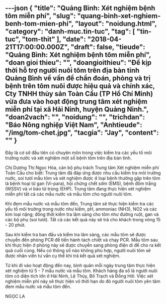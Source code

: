 ---json
{
    "title": "Quảng Bình: Xét nghiệm bệnh tôm miễn phí",
    "slug": "quang-binh-xet-nghiem-benh-tom-mien-phi",
    "layout": "noidung.html",
    "category": "danh-muc.tin-tuc",
    "tag": [
        "tin-tuc",
        "tom-thit"
    ],
    "date": "2018-04-21T17:00:00.000Z",
    "draft": false,
    "tieude": "Quảng Bình: Xét nghiệm bệnh tôm miễn phí",
    "doan gioi thieu": "",
    "doangioithieu": "Để kịp thời hỗ trợ người nuôi tôm trên địa bàn tỉnh Quảng Bình về vấn đề chẩn đoán, phòng và trị bệnh trên tôm nuôi được hiệu quả và chính xác, Cty TNHH thủy sản Toàn Cầu (TP Hồ Chí Minh) vừa đưa vào hoạt động trung tâm xét nghiệm miễn phí tại xã Hải Ninh, huyện Quảng Ninh.",
    "doan2vach": "",
    "noidung": "",
    "trichdan": "Báo Nông nghiệp Việt Nam",
    "Anhtieude": "/img/tom-chet.jpg",
    "tacgia": "Jay",
    "__content__": ""
}
---
<p><span style="font-size:14px">Đ&acirc;y l&agrave; cơ sở đầu ti&ecirc;n c&oacute; chuy&ecirc;n m&ocirc;n trong việc kiểm tra c&aacute;c yếu tố m&ocirc;i trường nước v&agrave; x&eacute;t nghiệm một số bệnh t&ocirc;m tr&ecirc;n địa b&agrave;n tỉnh.</span></p>

<p><span style="font-size:14px">Chị Dương Thị Ngọc H&ograve;a, c&aacute;n bộ phụ tr&aacute;ch Trung t&acirc;m X&eacute;t nghiệm miễn ph&iacute; To&agrave;n Cầu cho biết: Trung t&acirc;m đ&atilde; đ&aacute;p ứng được nhu cầu kiểm tra m&ocirc;i trường nước, soi tươi mẫu t&ocirc;m v&agrave; x&eacute;t nghiệm được 4 loại bệnh thường gặp tr&ecirc;n t&ocirc;m l&agrave; bệnh hoại tử gan (Vi-para), hội chứng chết sớm (EMS), bệnh đốm trắng (WSSV) v&agrave; vi b&agrave;o tử tr&ugrave;ng (EHP). Trung t&acirc;m đang thực hiện x&eacute;t nghiệm miễn ph&iacute; tất cả c&aacute;c mẫu nước v&agrave; mẫu t&ocirc;m cho người nu&ocirc;i t&ocirc;m.</span></p>

<p><span style="font-size:14px">Khi đem mẫu nước v&agrave; mẫu t&ocirc;m đến, Trung t&acirc;m sẽ thực hiện kiểm tra c&aacute;c yếu tố m&ocirc;i trường trong nước như kiềm, pH, ammoniac (NH3), NO2&nbsp;v&agrave; c&aacute;c kim loại nặng; đồng thời kiểm tra l&acirc;m s&agrave;ng cho t&ocirc;m như đường ruột, gan v&agrave; c&aacute;c bộ phụ (soi tươi). Tất cả c&aacute;c kết quả n&agrave;y sẽ trả cho kh&aacute;ch trong v&ograve;ng 15 - 20 ph&uacute;t.</span></p>

<p><span style="font-size:14px">Sau khi kiểm tra ban đầu v&agrave; kiểm tra l&acirc;m s&agrave;ng, c&aacute;c mẫu t&ocirc;m sẽ được chuyển đến ph&ograve;ng PCR để tiến h&agrave;nh t&aacute;ch chiết v&agrave; chạy PCR. Mẫu t&ocirc;m sau khi thực hiện ở ph&ograve;ng n&agrave;y sẽ được chuyển sang ph&ograve;ng điện di để cho ra kết quả cuối c&ugrave;ng. Nếu c&oacute; th&ocirc;ng số n&agrave;o kh&ocirc;ng ph&ugrave; hợp, người nu&ocirc;i t&ocirc;m sẽ được nh&acirc;n vi&ecirc;n tư vấn cụ thể khi trả kết quả x&eacute;t nghiệm.</span></p>

<p><span style="font-size:14px">Từ khi đi v&agrave;o hoạt động đến nay, b&igrave;nh qu&acirc;n mỗi ng&agrave;y trung t&acirc;m thực hiện x&eacute;t nghiệm từ 5 - 7 mẫu nước v&agrave; mẫu t&ocirc;m. Kh&aacute;ch h&agrave;ng đa số l&agrave; người nu&ocirc;i t&ocirc;m c&oacute; diện t&iacute;ch lớn ở Hải Ninh, Lệ Thủy, Bố Trạch v&agrave; Đồng Hới. Việc x&eacute;t nghiệm miễn ph&iacute; n&agrave;y sẽ thực hiện v&ocirc; thời hạn do đ&oacute; người nu&ocirc;i t&ocirc;m y&ecirc;n t&acirc;m đem mẫu nước v&agrave; mẫu t&ocirc;m đến.</span></p>

<p><span style="font-size:14px">NGỌC LA</span></p>
